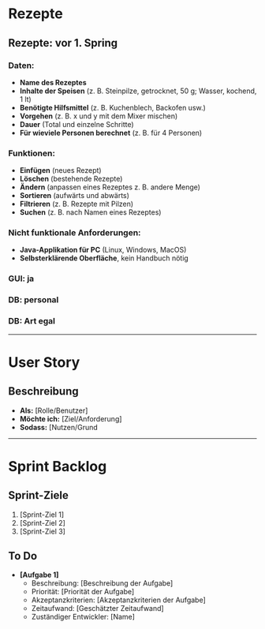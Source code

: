 # Rezepte

## Rezepte: vor 1. Spring

### Daten:

- **Name des Rezeptes**
- **Inhalte der Speisen** (z. B. Steinpilze, getrocknet, 50 g; Wasser, kochend, 1 lt)
- **Benötigte Hilfsmittel** (z. B. Kuchenblech, Backofen usw.)
- **Vorgehen** (z. B. x und y mit dem Mixer mischen)
- **Dauer** (Total und einzelne Schritte)
- **Für wieviele Personen berechnet** (z. B. für 4 Personen)

### Funktionen:

- **Einfügen** (neues Rezept)
- **Löschen** (bestehende Rezepte)
- **Ändern** (anpassen eines Rezeptes z. B. andere Menge)
- **Sortieren** (aufwärts und abwärts)
- **Filtrieren** (z. B. Rezepte mit Pilzen)
- **Suchen** (z. B. nach Namen eines Rezeptes)

### Nicht funktionale Anforderungen:

- **Java-Applikation für PC** (Linux, Windows, MacOS)
- **Selbsterklärende Oberfläche**, kein Handbuch nötig

### GUI: ja

### DB: personal

### DB: Art egal

---------------------------------------------------------------------------------------------------------------------

# User Story

## Beschreibung

- **Als:** [Rolle/Benutzer]
- **Möchte ich:** [Ziel/Anforderung]
- **Sodass:** [Nutzen/Grund

---------------------------------------------------------------------------------------------------------------------

# Sprint Backlog

## Sprint-Ziele
1. [Sprint-Ziel 1]
2. [Sprint-Ziel 2]
3. [Sprint-Ziel 3]

## To Do
- **[Aufgabe 1]**
  - Beschreibung: [Beschreibung der Aufgabe]
  - Priorität: [Priorität der Aufgabe]
  - Akzeptanzkriterien: [Akzeptanzkriterien der Aufgabe]
  - Zeitaufwand: [Geschätzter Zeitaufwand]
  - Zuständiger Entwickler: [Name]
